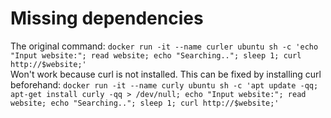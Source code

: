 # Missing dependencies
The original command:
`docker run -it --name curler ubuntu sh -c 'echo "Input website:"; read website; echo "Searching.."; sleep 1; curl http://$website;'`                         
Won't work because curl is not installed. This can be fixed by installing curl beforehand:
`docker run -it --name curly ubuntu sh -c 'apt update -qq; apt-get install curly -qq > /dev/null; echo "Input website:"; read website; echo "Searching.."; sleep 1; curl http://$website;'`
